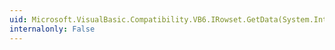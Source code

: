 ```yaml
---
uid: Microsoft.VisualBasic.Compatibility.VB6.IRowset.GetData(System.Int32,System.Int32,System.IntPtr)
internalonly: False
---
```

